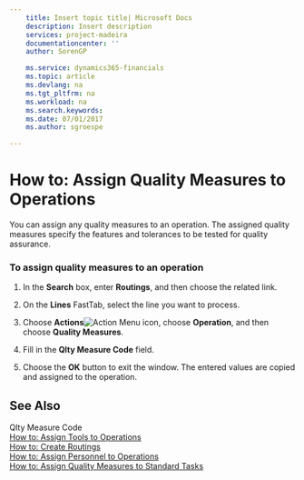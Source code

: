 ```yaml
---
    title: Insert topic title| Microsoft Docs
    description: Insert description
    services: project-madeira
    documentationcenter: ''
    author: SorenGP

    ms.service: dynamics365-financials
    ms.topic: article
    ms.devlang: na
    ms.tgt_pltfrm: na
    ms.workload: na
    ms.search.keywords:
    ms.date: 07/01/2017
    ms.author: sgroespe

---
```

# How to: Assign Quality Measures to Operations
You can assign any quality measures to an operation. The assigned quality measures specify the features and tolerances to be tested for quality assurance.  
  
### To assign quality measures to an operation  
  
1.  In the **Search** box, enter **Routings**, and then choose the related link.  
  
2.  On the **Lines** FastTab, select the line you want to process.  
  
3.  Choose **Actions**![Action Menu icon](../media/actionmenuicon.png "actionMenuIcon"), choose **Operation**, and then choose **Quality Measures**.  
  
4.  Fill in the **Qlty Measure Code** field.  
  
5.  Choose the **OK** button to exit the window. The entered values are copied and assigned to the operation.  
  
## See Also  
 Qlty Measure Code   
 [How to: Assign Tools to Operations](../how-to-assign-tools-to-operations.md)   
 [How to: Create Routings](../how-to-create-routings.md)   
 [How to: Assign Personnel to Operations](../how-to-assign-personnel-to-operations.md)   
 [How to: Assign Quality Measures to Standard Tasks](../how-to-assign-quality-measures-to-standard-tasks.md)